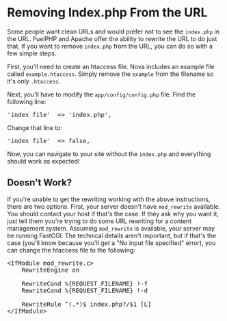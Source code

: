 # Removing Index.php From the URL

Some people want clean URLs and would prefer not to see the `index.php` in the URL. FuelPHP and Apache offer the ability to rewrite the URL to do just that. If you want to remove `index.php` from the URL, you can do so with a few simple steps.

First, you'll need to create an htaccess file. Nova includes an example file called `example.htaccess`. Simply remove the `example` from the filename so it's only `.htaccess`.

Next, you'll have to modify the `app/config/config.php` file. Find the following line:

<pre>'index_file'  => 'index.php',</pre>

Change that line to:

<pre>'index_file'  => false,</pre>

Now, you can navigate to your site without the `index.php` and everything should work as expected!

## Doesn't Work?

If you're unable to get the rewriting working with the above instructions, there are two options. First, your server doesn't have `mod_rewrite` available. You should contact your host if that's the case. If they ask why you want it, just tell them you're trying to do some URL rewriting for a content management system. Assuming `mod_rewrite` is available, your server may be running FastCGI. The technical details aren't important, but if that's the case (you'll know because you'll get a "No input file specified" error), you can change the htaccess file to the following:

<pre>&lt;IfModule mod_rewrite.c>
    RewriteEngine on

    RewriteCond %{REQUEST_FILENAME} !-f
    RewriteCond %{REQUEST_FILENAME} !-d

    RewriteRule ^(.*)$ index.php?/$1 [L]
&lt;/IfModule></pre>
